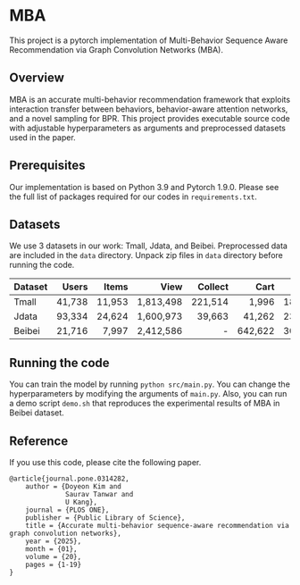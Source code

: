 # MBA

This project is a pytorch implementation of Multi-Behavior Sequence Aware Recommendation via Graph Convolution Networks (MBA).

## Overview

MBA is an accurate multi-behavior recommendation framework that exploits interaction transfer between behaviors, behavior-aware attention networks, and a novel sampling for BPR.
This project provides executable source code with adjustable hyperparameters as arguments and preprocessed datasets used in the paper.

## Prerequisites

Our implementation is based on Python 3.9 and Pytorch 1.9.0. Please see the full list of packages required for our codes in `requirements.txt`.

## Datasets

We use 3 datasets in our work: Tmall, Jdata, and Beibei. Preprocessed data are included in the `data` directory. Unpack zip files in `data` directory before running the code.

| Dataset | Users | Items | View | Collect | Cart | Buy |
| --- | ---: | ---: | ---: | ---: | ---: | --- |
| Tmall | 41,738 | 11,953 | 1,813,498 | 221,514 | 1,996 | 181,428 | 
| Jdata | 93,334 | 24,624 | 1,600,973 | 39,663 | 41,262 | 234,691 | 
| Beibei | 21,716 | 7,997 | 2,412,586 | - | 642,622 | 304,576 | 


## Running the code

You can train the model by running `python src/main.py`.
You can change the hyperparameters by modifying the arguments of `main.py`.
Also, you can run a demo script `demo.sh` that reproduces the experimental results of MBA in Beibei dataset.

## Reference
If you use this code, please cite the following paper.
```shell
@article{journal.pone.0314282,
    author = {Doyeon Kim and 
              Saurav Tanwar and 
              U Kang},
    journal = {PLOS ONE},
    publisher = {Public Library of Science},
    title = {Accurate multi-behavior sequence-aware recommendation via graph convolution networks},
    year = {2025},
    month = {01},
    volume = {20},
    pages = {1-19}
}
```
